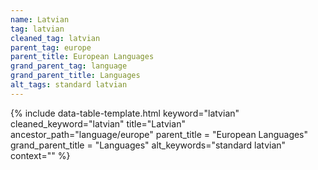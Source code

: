 ```yaml
---
name: Latvian
tag: latvian
cleaned_tag: latvian
parent_tag: europe
parent_title: European Languages
grand_parent_tag: language
grand_parent_title: Languages
alt_tags: standard latvian
---
```


{% include data-table-template.html 
  keyword="latvian" 
  cleaned_keyword="latvian" 
  title="Latvian"
  ancestor_path="language/europe" 
  parent_title = "European Languages"
  grand_parent_title = "Languages"
  alt_keywords="standard latvian"
  context=""
%}

